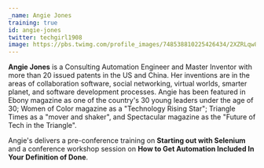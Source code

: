 ```yaml
---
_name: Angie Jones
training: true
id: angie-jones
twitter: techgirl1908
image: https://pbs.twimg.com/profile_images/748538810225426434/2XZRLqw8.jpg
---
```

**Angie Jones** is a Consulting Automation Engineer and Master Inventor with more than 20 issued patents in the US and China. Her inventions are in the areas of collaboration software, social networking, virtual worlds, smarter planet, and software development processes. Angie has been featured in Ebony magazine as one of the country's 30 young leaders under the age of 30; Women of Color magazine as a "Technology Rising Star"; Triangle Times as a "mover and shaker", and Spectacular magazine as the "Future of Tech in the Triangle".

Angie's delivers a pre-conference training on **Starting out with Selenium** and a conference workshop session on **How to Get Automation Included In Your Definition of Done**.
